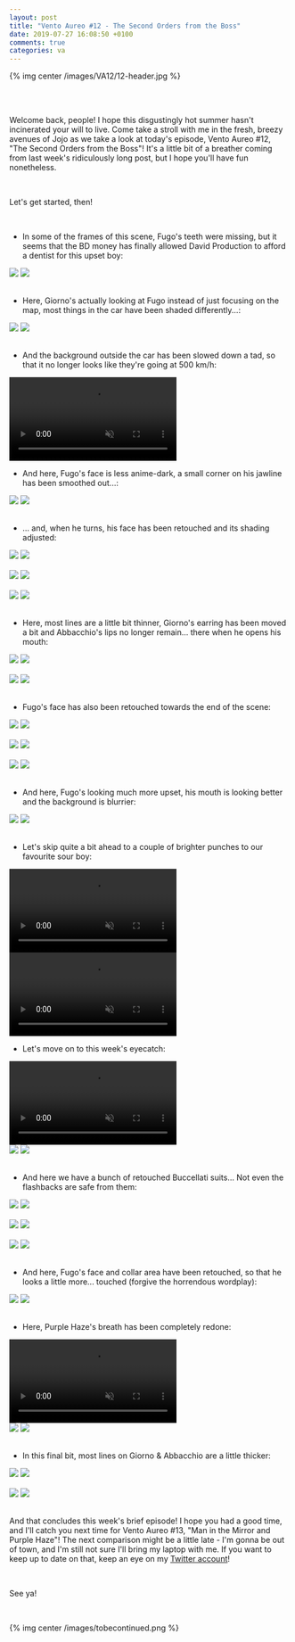 ```yaml
---
layout: post
title: "Vento Aureo #12 - The Second Orders from the Boss"
date: 2019-07-27 16:08:50 +0100
comments: true
categories: va
---
```


{% img center /images/VA12/12-header.jpg %}
<!-- more -->

<br>
<br>

Welcome back, people! I hope this disgustingly hot summer hasn't incinerated your will to live. Come take a stroll with me in the fresh, breezy avenues of Jojo as we take a look at today's episode, Vento Aureo #12, "The Second Orders from the Boss"! It's a little bit of a breather coming from last week's ridiculously long post, but I hope you'll have fun nonetheless.

<br>

Let's get started, then!

<br>

- In some of the frames of this scene, Fugo's teeth were missing, but it seems that the BD money has finally allowed David Production to afford a dentist for this upset boy:

<div id="container1" class="twentytwenty-container">
 <img src="./../images/VA12/tv-02780.jpg" />
 <img src="./../images/VA12/bd-02780.jpg" />
</div>

<br>

- Here, Giorno's actually looking at Fugo instead of just focusing on the map, most things in the car have been shaded differently...:

<div id="container1" class="twentytwenty-container">
 <img src="./../images/VA12/tv-03675.jpg" />
 <img src="./../images/VA12/bd-03675.jpg" />
</div>

<br>

- And the background outside the car has been slowed down a tad, so that it no longer looks like they're going at 500 km/h:

<video class='center' muted nocontrols autoplay playsinline loop preload='auto'>
  <source src="./../videos/VA12/01 - fast car.webm" type='video/webm; codecs="vp8, vorbis"'>
  <source src="./../videos/VA12/01 - fast car.mp4" type='video/mp4; codecs=avc1.42E01E,mp4a.40.2'>
</video>

- And here, Fugo's face is less anime-dark, a small corner on his jawline has been smoothed out...:

<div id="container1" class="twentytwenty-container">
 <img src="./../images/VA12/tv-04070.jpg" />
 <img src="./../images/VA12/bd-04070.jpg" />
</div>

<br>

- ... and, when he turns, his face has been retouched and its shading adjusted:

<div id="container1" class="twentytwenty-container">
 <img src="./../images/VA12/tv-04105.jpg" />
 <img src="./../images/VA12/bd-04105.jpg" />
</div>

<br>

<div id="container1" class="twentytwenty-container">
 <img src="./../images/VA12/tv-04115.jpg" />
 <img src="./../images/VA12/bd-04115.jpg" />
</div>

<br>

<div id="container1" class="twentytwenty-container">
 <img src="./../images/VA12/tv-04150.jpg" />
 <img src="./../images/VA12/bd-04150.jpg" />
</div>

<br>

- Here, most lines are a little bit thinner, Giorno's earring has been moved a bit and Abbacchio's lips no longer remain... there when he opens his mouth:

<div id="container1" class="twentytwenty-container">
 <img src="./../images/VA12/tv-04233.jpg" />
 <img src="./../images/VA12/bd-04233.jpg" />
</div>

<br>

<div id="container1" class="twentytwenty-container">
 <img src="./../images/VA12/tv-04236.jpg" />
 <img src="./../images/VA12/bd-04236.jpg" />
</div>

<br>

- Fugo's face has also been retouched towards the end of the scene:

<div id="container1" class="twentytwenty-container">
 <img src="./../images/VA12/tv-04263.jpg" />
 <img src="./../images/VA12/bd-04263.jpg" />
</div>

<br>

<div id="container1" class="twentytwenty-container">
 <img src="./../images/VA12/tv-04265.jpg" />
 <img src="./../images/VA12/bd-04265.jpg" />
</div>

<br>

<div id="container1" class="twentytwenty-container">
 <img src="./../images/VA12/tv-04295.jpg" />
 <img src="./../images/VA12/bd-04295.jpg" />
</div>

<br>

- And here, Fugo's looking much more upset, his mouth is looking better and the background is blurrier:

<div id="container1" class="twentytwenty-container">
 <img src="./../images/VA12/tv-04385.jpg" />
 <img src="./../images/VA12/bd-04385.jpg" />
</div>

<br>

- Let's skip quite a bit ahead to a couple of brighter punches to our favourite sour boy:

<video class='center' muted nocontrols autoplay playsinline loop preload='auto'>
  <source src="./../videos/VA12/02 - fugo punch 1.webm" type='video/webm; codecs="vp8, vorbis"'>
  <source src="./../videos/VA12/02 - fugo punch 1.mp4" type='video/mp4; codecs=avc1.42E01E,mp4a.40.2'>
</video>

<video class='center' muted nocontrols autoplay playsinline loop preload='auto'>
  <source src="./../videos/VA12/03 - fugo punch 2.webm" type='video/webm; codecs="vp8, vorbis"'>
  <source src="./../videos/VA12/03 - fugo punch 2.mp4" type='video/mp4; codecs=avc1.42E01E,mp4a.40.2'>
</video>

- Let's move on to this week's eyecatch:

<video class='center' muted nocontrols autoplay playsinline loop preload='auto'>
  <source src="./../videos/VA12/04 - eyecatch.webm" type='video/webm; codecs="vp8, vorbis"'>
  <source src="./../videos/VA12/04 - eyecatch.mp4" type='video/mp4; codecs=avc1.42E01E,mp4a.40.2'>
</video>

<div id="container1" class="twentytwenty-container">
 <img src="./../images/VA12/tv-15320.jpg" />
 <img src="./../images/VA12/bd-15320.jpg" />
</div>

<br>

- And here we have a bunch of retouched Buccellati suits... Not even the flashbacks are safe from them:

<div id="container1" class="twentytwenty-container">
 <img src="./../images/VA12/tv-20015.jpg" />
 <img src="./../images/VA12/bd-20015.jpg" />
</div>

<br>

<div id="container1" class="twentytwenty-container">
 <img src="./../images/VA12/tv-20370.jpg" />
 <img src="./../images/VA12/bd-20370.jpg" />
</div>

<br>

<div id="container1" class="twentytwenty-container">
 <img src="./../images/VA12/tv-21010.jpg" />
 <img src="./../images/VA12/bd-21010.jpg" />
</div>

<br>

- And here, Fugo's face and collar area have been retouched, so that he looks a little more... touched (forgive the horrendous wordplay):

<div id="container1" class="twentytwenty-container">
 <img src="./../images/VA12/tv-21015.jpg" />
 <img src="./../images/VA12/bd-21015.jpg" />
</div>

<br>

- Here, Purple Haze's breath has been completely redone:

<video class='center' muted nocontrols autoplay playsinline loop preload='auto'>
  <source src="./../videos/VA12/05 - purple haze breath.webm" type='video/webm; codecs="vp8, vorbis"'>
  <source src="./../videos/VA12/05 - purple haze breath.mp4" type='video/mp4; codecs=avc1.42E01E,mp4a.40.2'>
</video>

<div id="container1" class="twentytwenty-container">
 <img src="./../images/VA12/tv-21280.jpg" />
 <img src="./../images/VA12/bd-21280.jpg" />
</div>

<br>

- In this final bit, most lines on Giorno & Abbacchio are a little thicker:

<div id="container1" class="twentytwenty-container">
 <img src="./../images/VA12/tv-26675.jpg" />
 <img src="./../images/VA12/bd-26675.jpg" />
</div>

<br>

<div id="container1" class="twentytwenty-container">
 <img src="./../images/VA12/tv-27290.jpg" />
 <img src="./../images/VA12/bd-27290.jpg" />
</div>

<br>

And that concludes this week's brief episode! I hope you had a good time, and I'll catch you next time for Vento Aureo #13, "Man in the Mirror and Purple Haze"! The next comparison might be a little late - I'm gonna be out of town, and I'm still not sure I'll bring my laptop with me. If you want to keep up to date on that, keep an eye on my <a href="https://twitter.com/seekerofthevoid">Twitter account</a>!

<br>

See ya!

<br>

{% img center /images/tobecontinued.png %}